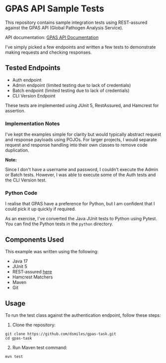 # GPAS API Sample Tests

This repository contains sample integration tests using REST-assured against the GPAS API (Global Pathogen Analysis Service).

API documentation: [GPAS API Documentation](https://dev.portal.gpas.world/redoc)

I've simply picked a few endpoints and written a few tests to demonstrate making requests and checking responses.

## Tested Endpoints

- Auth endpoint
- Admin endpoint (limited testing due to lack of credentials)
- Batch endpoint (limited testing due to lack of credentials)
- CLI Version Endpoint

These tests are implemented using JUnit 5, RestAssured, and Hamcrest for assertion.

### Implementation Notes

I've kept the examples simple for clarity but would typically abstract request and response payloads using POJOs. For larger projects, I would separate request and response handling into their own classes to remove code duplication.

**Note:**

Since I don't have a username and password, I couldn't execute the Admin or Batch tests. However, I was able to execute some of the Auth tests and the CLI Version test.

### Python Code

I realise that GPAS have a preference for Python, but I am confident that I could pick it up quickly if required.

As an exercise, I've converted the Java JUnit tests to Python using Pytest. You can find the Python tests in the `python` directory.


## Components Used

This example was written using the following:

- Java 17
- JUnit 5
- REST-assured [here](https://rest-assured.io)
- Hamcrest Matchers
- Maven
- Git

## Usage

To run the test class against the authentication endpoint, follow these steps:

1. Clone the repository:
```
git clone https://github.com/dsmiles/gpas-task.git
cd gpas-task
```

2. Run Maven test command:
```
mvn test
```
